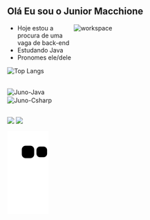 ## Olá Eu sou o Junior Macchione

<img align="right" alt="workspace" height="250" width="350" src="https://user-images.githubusercontent.com/74038190/212750996-938b257b-266c-45a7-9af7-655341c0f58b.gif">

- Hoje estou a procura de uma vaga de back-end
- Estudando Java
- Pronomes ele/dele

![Top Langs](https://github-readme-stats.vercel.app/api/top-langs/?username=JunoMacch&exclude_repo=github-readme-stats,JunoMacch.github.io&langs_count=8&layout=compact&theme=dark)

<div stryle="display: inline_block"><br>
  <img align="center" alt="Juno-Java" 
  height="30" width="40" src="https://cdn.jsdelivr.net/gh/devicons/devicon@latest/icons/java/java-original.svg"/>
  <img align="center" alt="Juno-Csharp" 
  height="30" width="40" src="https://cdn.jsdelivr.net/gh/devicons/devicon@latest/icons/csharp/csharp-original.svg"/>
  
</div>
          

##
<div>
  <a href="www.linkedin.com/in/juniormacchione" target="_blank"><img src="https://img.shields.io/badge/-LinkedIn-%230077B5?style=for-the-badge&logo=linkedin&logoColor=white" target="_blank"></a>
  <a href = "mailto:junomacch@gmail.com"><img src="https://img.shields.io/badge/-Gmail-%23333?style=for-the-badge&logo=gmail&logoColor=white" target="_blank"></a>
</div>

![snake animation](https://github.com/JunoMacch/JunoMacch/blob/output/github-contribution-grid-snake2.svg)
